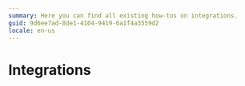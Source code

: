 ```yaml
---
summary: Here you can find all existing how-tos on integrations.
guid: 9d6ee7ad-8de1-4104-9419-6a1f4a3559d2
locale: en-us
---
```


# Integrations

